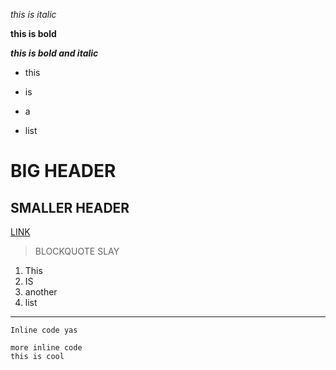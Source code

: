 *this is italic*

**this is bold**

***this is bold and italic***

- this

- is

- a

- list

# BIG HEADER

## SMALLER HEADER

[LINK](INSTAGRAM.COM/ADHITHIGANESAN)

> BLOCKQUOTE SLAY

1. This
2. IS
3. another
4. list

---

`Inline code yas`

```
more inline code
this is cool
```
